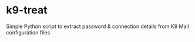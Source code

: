 # k9-treat
Simple Python script to extract password &amp; connection details from K9 Mail configuration files
